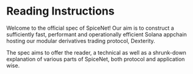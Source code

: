 # Reading Instructions

Welcome to the official spec of SpiceNet! Our aim is to construct a sufficiently fast, performant and operationally efficient Solana appchain hosting our modular derivatives trading protocol, Dexterity.

The spec aims to offer the reader, a technical as well as a shrunk-down explanation of various parts of SpiceNet, both protocol and application wise.
